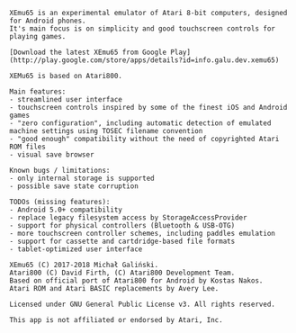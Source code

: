 	XEmu65 is an experimental emulator of Atari 8-bit computers, designed for Android phones.
	It's main focus is on simplicity and good touchscreen controls for playing games.

	[Download the latest XEmu65 from Google Play](http://play.google.com/store/apps/details?id=info.galu.dev.xemu65)

    XEMu65 is based on Atari800.

	Main features:
	- streamlined user interface
	- touchscreen controls inspired by some of the finest iOS and Android games
	- "zero configuration", including automatic detection of emulated machine settings using TOSEC filename convention
	- "good enough" compatibility without the need of copyrighted Atari ROM files
	- visual save browser

	Known bugs / limitations:
	- only internal storage is supported
	- possible save state corruption

	TODOs (missing features):
	- Android 5.0+ compatibility
	- replace legacy filesystem access by StorageAccessProvider
	- support for physical controllers (Bluetooth & USB-OTG)
	- more touchscreen controller schemes, including paddles emulation
	- support for cassette and cartdridge-based file formats
	- tablet-optimized user interface

	XEmu65 (C) 2017-2018 Michał Galiński.
	Atari800 (C) David Firth, (C) Atari800 Development Team.
	Based on official port of Atari800 for Android by Kostas Nakos.
	Atari ROM and Atari BASIC replacements by Avery Lee.

	Licensed under GNU General Public License v3. All rights reserved.

	This app is not affiliated or endorsed by Atari, Inc.

